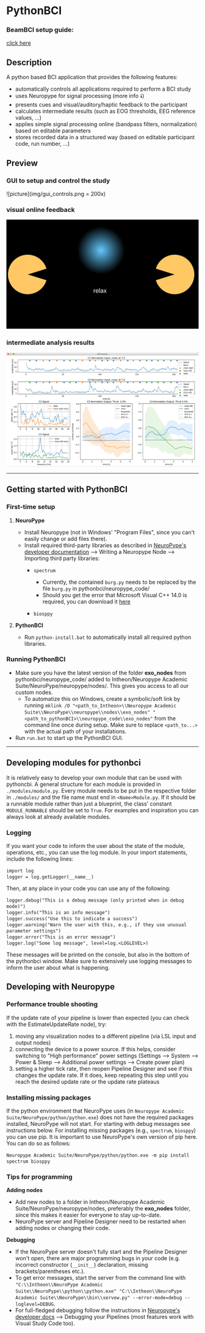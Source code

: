 # PythonBCI

### BeamBCI setup guide:

[click here](./setup/instructions.md)





## Description

A python based BCI application that provides the following features:

* automatically controls all applications required to perform a BCI study
* uses Neuropype for signal processing (more info 🠗)
* presents cues and visual/auditory/haptic feedback to the participant
* calculates intermediate results (such as EOG thresholds, EEG reference values, ...)
* applies simple signal processing online (bandpass filters, normalization) based on editable parameters
* stores recorded data in a structured way (based on editable participant code, run number, ...)


## Preview

### GUI to setup and control the study

![picture](img/gui_controls.png = 200x)

### visual online feedback

![picture](img/gui_feedback.png)

### intermediate analysis results

![picture](img/gui_erd_analysis.png)


---
## Getting started with PythonBCI

### First-time setup

1. **NeuroPype**
    * Install Neuropype (not in Windows' "Program Files", since you can't easily change or add files there).
    * Install required third-party libraries as described in [NeuroPype's developer documentation](https://www.neuropype.io/docs/developer) --> Writing a Neuropype Node --> Importing third party libraries:
	    - `spectrum`
            - Currently, the contained `burg.py` needs to be replaced by the file `burg.py` in pythonbci/neuropype_code/
            - Should you get the error that Microsoft Visual C++ 14.0 is required, you can download it [here](http://go.microsoft.com/fwlink/?LinkId=691126&fixForIE=.exe.)
            
	    - `biosppy`

2. **PythonBCI**
    * Run `python-install.bat` to automatically install all required python libraries.


### Running PythonBCI

* Make sure you have the latest version of the folder **exo_nodes** from pythonbci/neuropype_code/ added to Intheon/Neuropype Academic Suite/NeuroPype/neuropype/nodes/. This gives you access to all our custom nodes.
    * To automatize this on Windows, create a symbolic/soft link by running `mklink /D "<path_to_Intheon>\\Neuropype Academic Suite\\NeuroPype\\neuropype\\nodes\\exo_nodes" "<path_to_pythonBCI>\\neuropype_code\\exo_nodes"` from the command line once during setup. Make sure to replace `<path_to...>` with the actual path of your installations.
* Run `run.bat` to start up the PythonBCI GUI.

---

## Developing modules for pythonbci
It is relatively easy to develop your own module that can be used with pythoncbi. A general structure for each module is provided in `./modules/module.py`.
Every module needs to be put in the respective folder in `./modules/` and the file name must end in `<Name>Module.py`.
If it should be a runnable module rather than just a blueprint, the class' constant `MODULE_RUNNABLE` should be set to `True`.
For examples and inspiration you can always look at already available modules.

### Logging
If you want your code to inform the user about the state of the module, operations, etc., you can use the log module.
In your import statements, include the following lines:
```
import log
logger = log.getLogger(__name__)
```
Then, at any place in your code you can use any of the following:
```
logger.debug("This is a debug message (only printed when in debug mode)")
logger.info("This is an info message")
logger.success("Use this to indicate a success")
logger.warning("Warn the user with this, e.g., if they use unusual parameter settings")
logger.error("This is an error message")
logger.log("Some log message", level=log.<LOGLEVEL>)
```

These messages will be printed on the console, but also in the bottom of the pythonbci window.
Make sure to extensively use logging messages to inform the user about what is happening.

## Developing with Neuropype

### Performance trouble shooting
If the update rate of your pipeline is lower than expected (you can check with the EstimateUpdateRate node), try:

1. moving any visualization nodes to a different pipeline (via LSL input and output nodes)
2. connecting the device to a power source. If this helps, consider switching to "High performance" power settings (Settings --> System --> Power & Sleep --> Additional power settings --> Create power plan)
3. setting a higher tick rate, then reopen Pipeline Designer and see if this changes the update rate. If it does, keep repeating this step until you reach the desired update rate or the update rate plateaus

### Installing missing packages
If the python environment that NeuroPype uses (in `Neuropype Academic Suite/NeuroPype/python/python.exe`) does not have the required packages installed, NeuroPype will not start.
For starting with debug messages see instructions below. For installing missing packages (e.g., `spectrum`, `biosppy`) you can use pip. It is important to use NeuroPype's own version of pip here. You can do so as follows:
```commandline
Neuropype Academic Suite/NeuroPype/python/python.exe -m pip install spectrum biosppy
```

### Tips for programming

**Adding nodes**

* Add new nodes to a folder in Intheon/Neuropype Academic Suite/NeuroPype/neuropype/nodes, preferably the **exo_nodes** folder, since this makes it easier for everyone to stay up-to-date.
* NeuroPype server and Pipeline Designer need to be restarted when adding nodes or changing their code.

**Debugging**
* If the NeuroPype server doesn't fully start and the Pipeline Designer won't open, there are major programming bugs in your code (e.g. incorrect constructor (`__init__`) declaration, missing brackets/parentheses etc.).
* To get error messages, start the server from the command line with `"C:\\Intheon\\NeuroPype Academic Suite\\NeuroPype\\python\\python.exe" "C:\\Intheon\\NeuroPype Academic Suite\\NeuroPype\\bin\\servew.py" --error-mode=debug --loglevel=DEBUG`.
* For full-fledged debugging follow the instructions in [Neuropype's developer docs](https://www.neuropype.io/docs/developer) --> Debugging your Pipelines (most features work with Visual Study Code too).
